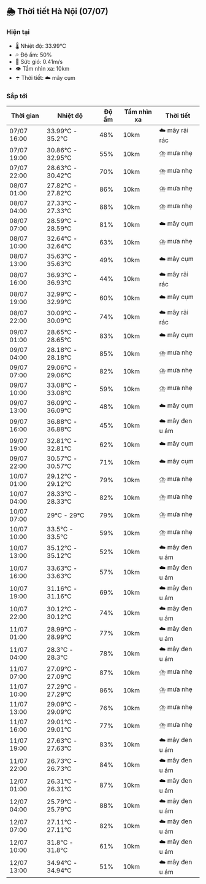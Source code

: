 ## 🌦️ Thời tiết Hà Nội (07/07)

### Hiện tại

- 🌡️ Nhiệt độ: 33.99℃
- 💦 Độ ẩm: 50%
- 💨 Sức gió: 0.41m/s
- 👁️ Tầm nhìn xa: 10km
- ☂️ Thời tiết: ☁️ mây cụm

### Sắp tới

| Thời gian | Nhiệt độ | Độ ẩm | Tầm nhìn xa | Thời tiết |
| --- | --- | --- | --- | --- |
| 07/07 16:00 | 33.99℃ - 35.2℃ | 48% | 10km | ☁️ mây rải rác |
| 07/07 19:00 | 30.86℃ - 32.95℃ | 55% | 10km | ⛈️ mưa nhẹ |
| 07/07 22:00 | 28.63℃ - 30.42℃ | 70% | 10km | ⛈️ mưa nhẹ |
| 08/07 01:00 | 27.82℃ - 27.82℃ | 86% | 10km | ⛈️ mưa nhẹ |
| 08/07 04:00 | 27.33℃ - 27.33℃ | 88% | 10km | ⛈️ mưa nhẹ |
| 08/07 07:00 | 28.59℃ - 28.59℃ | 81% | 10km | ☁️ mây cụm |
| 08/07 10:00 | 32.64℃ - 32.64℃ | 63% | 10km | ⛈️ mưa nhẹ |
| 08/07 13:00 | 35.63℃ - 35.63℃ | 49% | 10km | ☁️ mây cụm |
| 08/07 16:00 | 36.93℃ - 36.93℃ | 44% | 10km | ☁️ mây rải rác |
| 08/07 19:00 | 32.99℃ - 32.99℃ | 60% | 10km | ☁️ mây cụm |
| 08/07 22:00 | 30.09℃ - 30.09℃ | 74% | 10km | ☁️ mây rải rác |
| 09/07 01:00 | 28.65℃ - 28.65℃ | 83% | 10km | ☁️ mây cụm |
| 09/07 04:00 | 28.18℃ - 28.18℃ | 85% | 10km | ⛈️ mưa nhẹ |
| 09/07 07:00 | 29.06℃ - 29.06℃ | 82% | 10km | ⛈️ mưa nhẹ |
| 09/07 10:00 | 33.08℃ - 33.08℃ | 59% | 10km | ⛈️ mưa nhẹ |
| 09/07 13:00 | 36.09℃ - 36.09℃ | 48% | 10km | ☁️ mây cụm |
| 09/07 16:00 | 36.88℃ - 36.88℃ | 45% | 10km | ☁️ mây đen u ám |
| 09/07 19:00 | 32.81℃ - 32.81℃ | 62% | 10km | ☁️ mây cụm |
| 09/07 22:00 | 30.57℃ - 30.57℃ | 71% | 10km | ☁️ mây cụm |
| 10/07 01:00 | 29.12℃ - 29.12℃ | 79% | 10km | ⛈️ mưa nhẹ |
| 10/07 04:00 | 28.33℃ - 28.33℃ | 82% | 10km | ⛈️ mưa nhẹ |
| 10/07 07:00 | 29℃ - 29℃ | 79% | 10km | ⛈️ mưa nhẹ |
| 10/07 10:00 | 33.5℃ - 33.5℃ | 59% | 10km | ⛈️ mưa nhẹ |
| 10/07 13:00 | 35.12℃ - 35.12℃ | 52% | 10km | ☁️ mây đen u ám |
| 10/07 16:00 | 33.63℃ - 33.63℃ | 57% | 10km | ☁️ mây đen u ám |
| 10/07 19:00 | 31.16℃ - 31.16℃ | 69% | 10km | ☁️ mây đen u ám |
| 10/07 22:00 | 30.12℃ - 30.12℃ | 74% | 10km | ☁️ mây đen u ám |
| 11/07 01:00 | 28.99℃ - 28.99℃ | 77% | 10km | ☁️ mây đen u ám |
| 11/07 04:00 | 28.3℃ - 28.3℃ | 78% | 10km | ☁️ mây đen u ám |
| 11/07 07:00 | 27.09℃ - 27.09℃ | 87% | 10km | ⛈️ mưa nhẹ |
| 11/07 10:00 | 27.29℃ - 27.29℃ | 86% | 10km | ⛈️ mưa nhẹ |
| 11/07 13:00 | 29.09℃ - 29.09℃ | 76% | 10km | ⛈️ mưa nhẹ |
| 11/07 16:00 | 29.01℃ - 29.01℃ | 77% | 10km | ⛈️ mưa nhẹ |
| 11/07 19:00 | 27.63℃ - 27.63℃ | 83% | 10km | ☁️ mây đen u ám |
| 11/07 22:00 | 26.73℃ - 26.73℃ | 84% | 10km | ☁️ mây đen u ám |
| 12/07 01:00 | 26.31℃ - 26.31℃ | 87% | 10km | ☁️ mây đen u ám |
| 12/07 04:00 | 25.79℃ - 25.79℃ | 88% | 10km | ☁️ mây đen u ám |
| 12/07 07:00 | 27.11℃ - 27.11℃ | 82% | 10km | ☁️ mây đen u ám |
| 12/07 10:00 | 31.8℃ - 31.8℃ | 61% | 10km | ☁️ mây đen u ám |
| 12/07 13:00 | 34.94℃ - 34.94℃ | 51% | 10km | ☁️ mây đen u ám |
